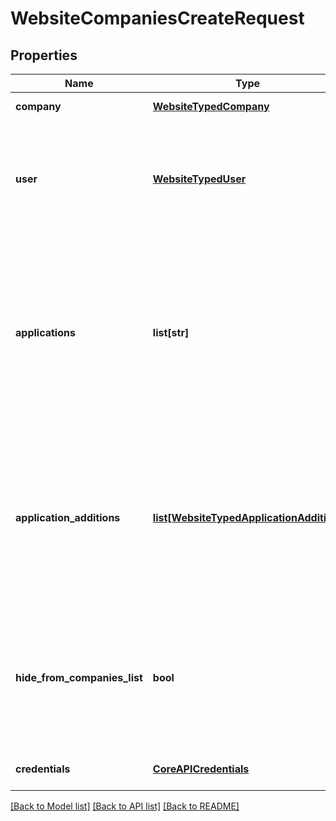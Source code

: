 # WebsiteCompaniesCreateRequest

## Properties
Name | Type | Description | Notes
------------ | ------------- | ------------- | -------------
**company** | [**WebsiteTypedCompany**](WebsiteTypedCompany.md) | Company details | 
**user** | [**WebsiteTypedUser**](WebsiteTypedUser.md) | Company owner&lt;div&gt;&lt;i&gt;Leave empty to set calling company owners as owners&lt;/i&gt;&lt;/div&gt; | [optional] 
**applications** | **list[str]** | List of applications to be installed on the created company.&lt;div&gt;&lt;i&gt;Please note installing applications might incur additional charges.&lt;/i&gt;&lt;/div&gt; | [optional] 
**application_additions** | [**list[WebsiteTypedApplicationAddition]**](WebsiteTypedApplicationAddition.md) | List of applications additions to be installed on the created company.&lt;div&gt;&lt;i&gt;Please note this will incur additional charges.&lt;/i&gt;&lt;/div&gt; | [optional] 
**hide_from_companies_list** | **bool** | Allows hiding the created company from the user companies list&lt;div&gt;&lt;i&gt;Defaults to False&lt;/i&gt;&lt;/div&gt; | [optional] 
**credentials** | [**CoreAPICredentials**](CoreAPICredentials.md) | Company API credentials | 

[[Back to Model list]](../README.md#documentation-for-models) [[Back to API list]](../README.md#documentation-for-api-endpoints) [[Back to README]](../README.md)


